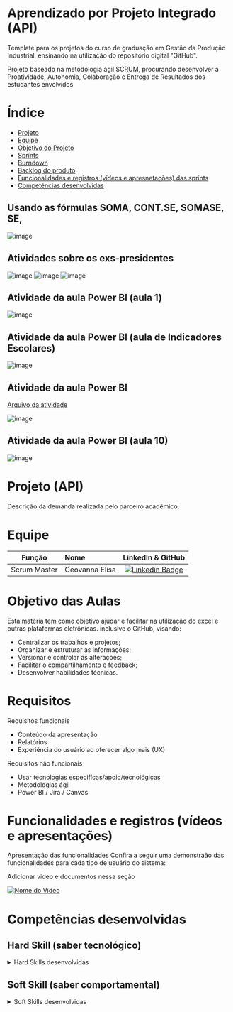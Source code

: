 # Aprendizado por Projeto Integrado (API)

Template para os projetos do curso de graduação em Gestão da Produção Industrial, ensinando na utilização do repositório digital "GitHub". 

Projeto baseado na metodologia ágil SCRUM, procurando desenvolver a Proatividade, Autonomia, Colaboração e Entrega de Resultados dos estudantes envolvidos

# Índice

* [Projeto](#projeto-template)
* [Equipe](#equipe)
* [Objetivo do Projeto](#objetivo-do-projeto)
* [Sprints](#Sprints)
* [Burndown](#Burndown)
* [Backlog do produto](#Backlog-do-produto)
* [Funcionalidades e registros (vídeos e apresnetações) das sprints](#uncionalidades-e-registros-(vídeos-e-apresnetações)-das-sprints)
* [Competências desenvolvidas](#competências-desenvolvidas)

## Usando as fórmulas  SOMA, CONT.SE, SOMASE, SE, 
![image](https://github.com/user-attachments/assets/8dbde52e-75dc-4567-bd0d-e7489abe39b6)

## Atividades sobre os exs-presidentes
![image](https://github.com/user-attachments/assets/84f11ad4-11ef-486c-8c1e-70fd58af7dd1)
![image](https://github.com/user-attachments/assets/3dec92b2-5484-454f-b19e-935720d82c2e)
![image](https://github.com/user-attachments/assets/8f55282c-e54a-45a5-9e90-c08049f408d0)

## Atividade da aula Power BI (aula 1)

![image](https://github.com/user-attachments/assets/5760cef9-b0b7-44c2-9e3f-694700d3afa9)

## Atividade da aula Power BI (aula de Indicadores Escolares)
![image](https://github.com/user-attachments/assets/076df799-2009-48a4-960e-868d1fcba271)


## Atividade da aula Power BI
[Arquivo da atividade](https://github.com/marianosergio/Informatica-GPI-1-2024/blob/9f58de5acd31f06c882b8abd338fd151e63323fd/powerb2.pbix)

![image](https://github.com/user-attachments/assets/a39800d4-f800-4ffb-a9da-017225f72872)

## Atividade da aula Power BI (aula 10)
![image](https://github.com/user-attachments/assets/8913710c-666e-4885-9cb6-e027097a792c)


# Projeto (API) 
Descrição da demanda realizada pelo parceiro acadêmico.

# Equipe
|    Função     | Nome                                  |                                                                                                                                                      LinkedIn & GitHub                                                                                                                                                      |
| :-----------: | :------------------------------------ | :-------------------------------------------------------------------------------------------------------------------------------------------------------------------------------------------------------------------------------------------------------------------------------------------------------------------------: |
| Scrum Master |   Geovanna Elisa         |     [![Linkedin Badge](https://img.shields.io/badge/Linkedin-blue?style=flat-square&logo=Linkedin&logoColor=white)](https://www.linkedin.com/in/geovanna-elisa-4992b2329/)              |


# Objetivo das Aulas
Esta matéria tem como objetivo ajudar e facilitar na utilização do excel e outras plataformas eletrônicas. inclusive o GitHub, visando:
* Centralizar os trabalhos e projetos;
* Organizar e estruturar as informações;
* Versionar e controlar as alterações;
* Facilitar o compartilhamento e feedback;
* Desenvolver habilidades técnicas.



# Requisitos

Requisitos funcionais 
- Conteúdo da apresentação   
- Relatórios 
- Experiência do usuário ao oferecer algo mais (UX)

  
Requisitos não funcionais
- Usar tecnologias especifícas/apoio/tecnológicas
- Metodologias ágil
- Power BI / Jira / Canvas
  




# Funcionalidades e registros (vídeos e apresentações)

Apresentação das funcionalidades
Confira a seguir uma demonstraão das funcionalidades para cada tipo de usuário do sistema:

Adicionar video e documentos nessa seção

[![Nome do Vídeo](https://img.youtube.com/vi/pBy1zgt0XPc/0.jpg)](https://www.youtube.com/embed/pBy1zgt0XPc)

# Competências desenvolvidas

## Hard Skill (saber tecnológico)
<details>
<summary>Hard Skills desenvolvidas</summary>
  
| Tecnologia/Metodologia | Classificação |
| ---------------------- | ------------- |
| GitHub | ★ ★ ★ ★ ★ ★ ★ ☆ ☆ ☆ |
| Gestão de Projetos | ★ ★ ★ ★ ★ ★ ☆ ☆ ☆ ☆ |
| Scrum Master | ★ ★ ★ ★ ★ ★ ★ ☆ ☆ ☆ |
| Prodct Owner | ★ ★ ★ ★ ★ ★ ★ ☆ ☆ ☆ |
| Markdown | ★ ★ ★ ★ ★ ★ ★ ☆ ☆ ☆ |
| Git Projects | ★ ★ ★ ★ ★ ★ ★ ☆ ☆ ☆ |
 
</details>

## Soft Skill (saber comportamental)
<details>
<summary>Soft Skills desenvolvidas</summary>

| Habilidades | Classificação |
| ---------------------- | ------------- |
| Colaboração | ★ ★ ★ ★ ★ ☆ ☆ ☆ ☆ ☆ |
| Proatividade| ★ ★ ★ ★ ★ ★ ☆ ☆ ☆ ☆ |
| Pensamento Crítico | ★ ★ ★ ★ ★ ★ ★ ☆ ☆ ☆ |
| Gerenciamento de Tempo | ★ ★ ★ ★ ★ ★ ★ ☆ ☆ ☆ |
| Adaptabilidade | ★ ★ ★ ★ ★ ★ ★ ☆ ☆ ☆ |
| Resiliência | ★ ★ ★ ★ ★ ★ ★ ☆ ☆ ☆ |

</details>
